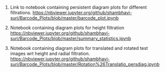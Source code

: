 1. Link to notebook containing persistent diagram plots for different filtrations.
https://nbviewer.jupyter.org/github/shambhavi-suri/Barcode_Plots/blob/master/barcode_plot.ipynb

2. Notebook containing diagram plots for height filtration
https://nbviewer.jupyter.org/github/shambhavi-suri/Barcode_Plots/blob/master/summary_statistics.ipynb

3. Notebook containing diagram plots for translated and rotated test images wrt height and radial filtration.
https://nbviewer.jupyter.org/github/shambhavi-suri/Barcode_Plots/blob/master/Rotation%26Translatio_persdiag.ipynb


